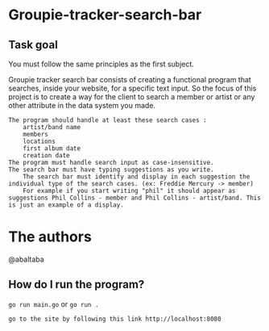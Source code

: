 # Groupie-tracker-search-bar

## Task goal 
You must follow the same principles as the first subject.

Groupie tracker search bar consists of creating a functional program that searches, inside your website, for a specific text input. So the focus of this project is to create a way for the client to search a member or artist or any other attribute in the data system you made.

    The program should handle at least these search cases :
        artist/band name
        members
        locations
        first album date
        creation date
    The program must handle search input as case-insensitive.
    The search bar must have typing suggestions as you write.
        The search bar must identify and display in each suggestion the individual type of the search cases. (ex: Freddie Mercury -> member)
        For example if you start writing "phil" it should appear as suggestions Phil Collins - member and Phil Collins - artist/band. This is just an example of a display.


# The authors
@abaltaba

## How do I run the program?

`go run main.go` or  `go run .`
 
`go to the site by following this link http://localhost:8080`
